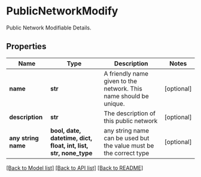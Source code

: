 # PublicNetworkModify

Public Network Modifiable Details.

## Properties
Name | Type | Description | Notes
------------ | ------------- | ------------- | -------------
**name** | **str** | A friendly name given to the network. This name should be unique. | [optional] 
**description** | **str** | The description of this public network | [optional] 
**any string name** | **bool, date, datetime, dict, float, int, list, str, none_type** | any string name can be used but the value must be the correct type | [optional]

[[Back to Model list]](../README.md#documentation-for-models) [[Back to API list]](../README.md#documentation-for-api-endpoints) [[Back to README]](../README.md)


